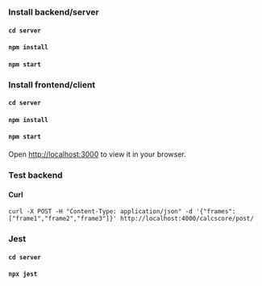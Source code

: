 
### Install backend/server
#### `cd server`
#### `npm install`
#### `npm start`


### Install frontend/client

#### `cd server`
#### `npm install`
#### `npm start`

Open [http://localhost:3000](http://localhost:3000) to view it in your browser.


### Test backend

#### Curl
`curl -X POST -H "Content-Type: application/json" -d '{"frames":["frame1","frame2","frame3"]}' http://localhost:4000/calcscore/post/`
### Jest
#### `cd server`
#### `npx jest`